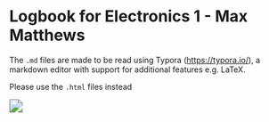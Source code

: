 # Logbook for Electronics 1 - Max Matthews



The `.md`  files are made to be read using Typora (https://typora.io/), a markdown editor with support for additional features e.g. LaTeX.



Please use the `.html` files instead

<img src="C:\Users\MaxLM\OneDrive\Desktop\error1.jpg" style="zoom:150%;" />

